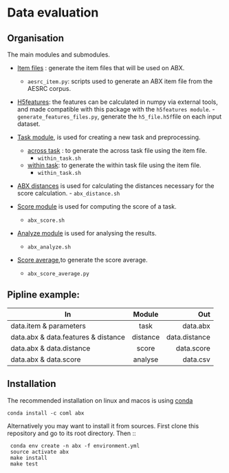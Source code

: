 
Data evaluation
===============
   
Organisation
-----------
The main modules and submodules.
- [Item files](https://github.com/bootphon/ABX-accent/tree/main/abx-accent/scripts/evals/generate_item_files) : generate the item files that will be used on ABX.
    - `aesrc_item.py`: scripts used to generate an ABX item file from the AESRC corpus.
    
- [H5features](https://github.com/bootphon/ABX-accent/tree/main/abx-accent/scripts/evals/generate_abx_score/h5features): the features can be calculated in numpy via external tools, and made compatible with this package with the `h5features module`.
      - `generate_features_files.py`, generate the `h5_file.h5f`file on each input dataset.
      
- [Task module](https://docs.cognitive-ml.fr/ABXpy/ABXpy.html#task-module), is
    used for creating a new task and preprocessing.
    - [across task](https://github.com/bootphon/ABX-accent/blob/main/abx-accent/scripts/evals/generate_abx_score/across_task.sh) : to generate the across task file using the item file.
      - `within_task.sh`
    - [within task](https://github.com/bootphon/ABX-accent/blob/main/abx-accent/scripts/evals/generate_abx_score/within_task.sh): to generate the within task file using the item file.
      - `within_task.sh`
- [ABX distances](https://docs.cognitive-ml.fr/ABXpy/ABXpy.distances.html) is used for calculating the distances necessary for the score calculation.
      - `abx_distance.sh`
- [Score module](https://docs.cognitive-ml.fr/ABXpy/ABXpy.html#score-module)
is used for computing the score of a task.
     - `abx_score.sh`
- [Analyze module](https://docs.cognitive-ml.fr/ABXpy/ABXpy.html#analyze-module)
    is used for analysing the results.
    - `abx_analyze.sh`
- [Score average](https://github.com/bootphon/AESRC/results/average),to generate the score average. 
    - `abx_score_average.py`
    
Pipline example:
-----------------

 
| In                                          | Module   | Out             |
|---------------------------------------------|:--------:|----------------:|
|  data.item & parameters                     | task     |  data.abx      |
|  data.abx & data.features & distance        | distance |  data.distance |
|  data.abx &  data.distance                  | score    |  data.score    |
|  data.abx & data.score                      | analyse  |  data.csv      |



Installation
------------

The recommended installation on linux and macos is using [conda](https://docs.conda.io/en/latest/miniconda.html)

  `conda install -c coml abx`

Alternatively you may want to install it from sources. First clone
this repository and go to its root directory. Then ::

     conda env create -n abx -f environment.yml
     source activate abx
     make install
     make test


    

